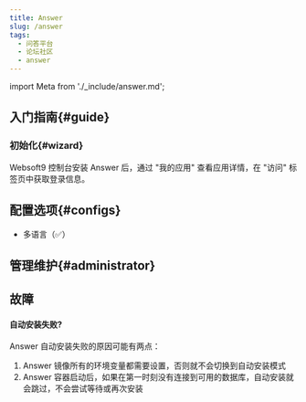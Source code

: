 ```yaml
---
title: Answer
slug: /answer
tags:
  - 问答平台
  - 论坛社区
  - answer
---
```


import Meta from './_include/answer.md';

<Meta name="meta" />

## 入门指南{#guide}

### 初始化{#wizard}

Websoft9 控制台安装 Answer 后，通过 "我的应用" 查看应用详情，在 "访问" 标签页中获取登录信息。  


## 配置选项{#configs}

- 多语言（✅）


## 管理维护{#administrator}


## 故障

#### 自动安装失败?

Answer 自动安装失败的原因可能有两点：

1. Answer 镜像所有的环境变量都需要设置，否则就不会切换到自动安装模式
2. Answer 容器启动后，如果在第一时刻没有连接到可用的数据库，自动安装就会跳过，不会尝试等待或再次安装